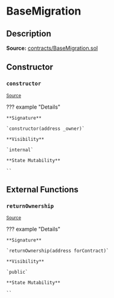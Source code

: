 # BaseMigration

## Description

**Source:** [contracts/BaseMigration.sol](https://github.com/Synthetixio/synthetix/tree/v2.68.0-alpha/contracts/BaseMigration.sol)

## Constructor

### `constructor`

<sub>[Source](https://github.com/Synthetixio/synthetix/tree/v2.68.0-alpha/contracts/BaseMigration.sol#L6)</sub>

??? example "Details"

    **Signature**

    `constructor(address _owner)`

    **Visibility**

    `internal`

    **State Mutability**

    ``

## External Functions

### `returnOwnership`

<sub>[Source](https://github.com/Synthetixio/synthetix/tree/v2.68.0-alpha/contracts/BaseMigration.sol#L9)</sub>

??? example "Details"

    **Signature**

    `returnOwnership(address forContract)`

    **Visibility**

    `public`

    **State Mutability**

    ``
